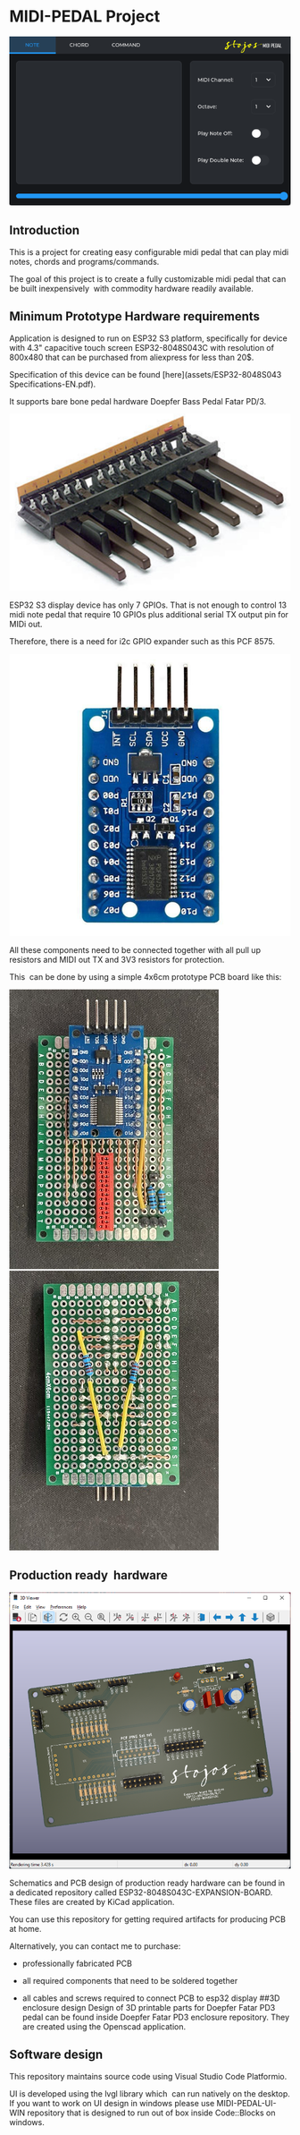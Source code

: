 # MIDI-PEDAL Project

![Application screenshot](/assets/images/screen-shot.png)

## Introduction

This is a project for creating easy configurable midi pedal that can play midi notes, chords and programs/commands.

The goal of this project is to create a fully customizable midi pedal that can be built inexpensively  with commodity hardware readily available. 

## Minimum Prototype Hardware requirements

Application is designed to run on ESP32 S3 platform, specifically for device with 4.3" capacitive touch screen ESP32-8048S043C with resolution of 800x480 that can be purchased from aliexpress for less than 20$.

Specification of this device can be found [here](assets/ESP32-8048S043 Specifications-EN.pdf).

It supports bare bone pedal hardware Doepfer Bass Pedal Fatar PD/3.

![Doepfer fatar pd/3](/assets/images/doepfer-fatar-pd3.jpg)

ESP32 S3 display device has only 7 GPIOs. That is not enough to control 13 midi note pedal that require 10 GPIOs plus additional serial TX output pin for MIDi out.

Therefore, there is a need for i2c GPIO expander such as this PCF 8575.

![PCF8575](/assets/images/PCF-8575-i2c-expander.jpg)

All these components need to be connected together with all pull up resistors and MIDI out TX and 3V3 resistors for protection. 

This  can be done by using a simple 4x6cm prototype PCB board like this:

![prototype front](/assets/images/pcb-prototype-front.jpg) 
![prototype back](/assets/images/pcb-prototype-back.jpg)

## Production ready  hardware 

![expansion board pcb](assets/images/expansion-board-PCB.png)

Schematics and PCB design of production ready hardware can be found in a dedicated repository called ESP32-8048S043C-EXPANSION-BOARD. These files are created by KiCad application.

You can use this repository for getting required artifacts for producing PCB at home.

Alternatively, you can contact me to purchase:

- professionally fabricated PCB
* all required components that need to be soldered together
+ all cables and screws required to connect PCB to esp32 display
##3D enclosure design
Design of 3D printable parts for Doepfer Fatar PD3 pedal can be found inside Doepfer Fatar PD3 enclosure repository. They are created using the Openscad application.

## Software design

This repository maintains source code using Visual Studio Code Platformio.

UI is developed using the lvgl library which  can run natively on the desktop.
If you want to work on UI design in windows please use MIDI-PEDAL-UI-WIN repository that is designed to run out of box inside Code::Blocks on windows.


 




